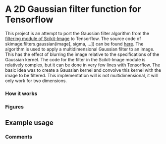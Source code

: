 # A 2D Gaussian filter function for Tensorflow

This project is an attempt to port the Gaussian filter algorithm from the [filtering module of Scikit-Image](https://scikit-image.org/docs/stable/api/skimage.filters.html) to Tensorflow. The source code of skimage.filters.gaussian(image[, sigma, …]) can be found [here](https://github.com/scikit-image/scikit-image/blob/v0.16.1/skimage/filters/_gaussian.py#L12). The algorithm is used to apply a multidimensional Gaussian filter to an image. This has the effect of blurring the image relative to the specifications of the Gaussian kernel. The code for the filter in the Scikit-Image module is relatively complex, but it can be done in very few lines with Tensorflow. The basic idea was to create a Gaussian kernel and convolve this kernel with the image to be filtered. This implementation will is not multidimensional, it will only work for two dimensions. 

### How it works



### Figures



## Example usage



### Comments
